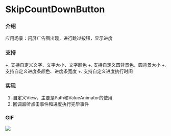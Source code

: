 # SkipCountDownButton
### 介绍

应用场景：闪屏广告图出现，进行跳过按钮，显示进度

### 支持

+. 支持自定义文字、文字大小、文字颜色
+. 支持自定义圆背景色、圆背景大小
+. 支持自定义进度条颜色、进度条宽度
+. 支持自定义进度执行时间

### 实现

1. 自定义View，主要是Path和ValueAnimator的使用
2. 回调监听点击事件和进度执行完毕事件

### GIF

![](http://olpu32iyy.bkt.clouddn.com/17-8-26/73871811.jpg)
